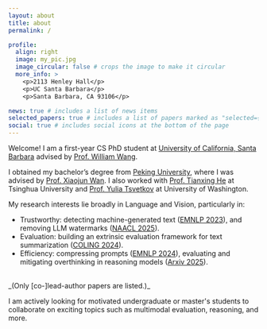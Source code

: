 ```yaml
---
layout: about
title: about
permalink: /

profile:
  align: right
  image: my_pic.jpg
  image_circular: false # crops the image to make it circular
  more_info: >
    <p>2113 Henley Hall</p>
    <p>UC Santa Barbara</p>
    <p>Santa Barbara, CA 93106</p>

news: true # includes a list of news items
selected_papers: true # includes a list of papers marked as "selected={true}"
social: true # includes social icons at the bottom of the page
---
```

Welcome! I am a first-year CS PhD student at [University of California, Santa Barbara](https://www.ucsb.edu/) advised by [Prof. William Wang](https://sites.cs.ucsb.edu/~william/).


I obtained my bachelor’s degree from [Peking University](https://english.pku.edu.cn/), where I was advised by [Prof. Xiaojun Wan](https://wanxiaojun.github.io/). I also worked with [Prof. Tianxing He](https://cloudygoose.github.io/) at Tsinghua University and [Prof. Yulia Tsvetkov](https://homes.cs.washington.edu/~yuliats/) at University of Washington.

My research interests lie broadly in Language and Vision, particularly in:
- Trustworthy: detecting machine-generated text ([EMNLP 2023](https://aclanthology.org/2023.findings-emnlp.318/)), and removing LLM watermarks ([NAACL 2025](https://arxiv.org/abs/2411.01222)).
- Evaluation: building an extrinsic evaluation framework for text summarization ([COLING 2024](https://aclanthology.org/2024.lrec-main.821/)).
- Efficiency: compressing prompts ([EMNLP 2024](https://aclanthology.org/2024.findings-emnlp.851/)), evaluating and mitigating overthinking in reasoning models ([Arxiv 2025](https://arxiv.org/abs/2504.13367)).

<br>
_(Only [co-]lead-author papers are listed.)_

I am actively looking for motivated undergraduate or master's students to collaborate on exciting topics such as multimodal evaluation, reasoning, and more.